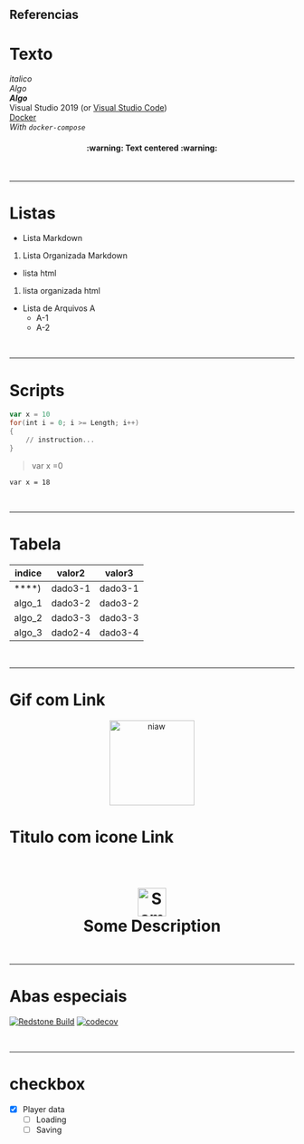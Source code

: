 ## Referencias

# Texto
_italico_  <br>
*Algo* <br>
**_Algo_** <br>
Visual Studio 2019 (or [Visual Studio Code](https://code.visualstudio.com/)) <br>
[Docker](https://www.docker.com/get-started) <br>
*With `docker-compose`*

<h4 align="center">:warning: Text centered :warning:</h4>

<br><hr>

# Listas
- Lista Markdown
1. Lista Organizada Markdown

<ul>
    <li>lista html</li>
</ul>
<ol>
    <li>lista organizada html</li>
</ol>

* Lista de Arquivos A
    * A-1
    * A-2 

<br><hr>

# Scripts
```powershell
var x = 10
for(int i = 0; i >= Length; i++)
{
    // instruction...
}
```
> var x =0

`var x = 18`

<br><hr>

# Tabela
| indice    | valor2  | valor3  |
| --------- | ------- | ------- |
| \*\*\*\*) | dado3-1 | dado3-1 |
| algo_1    | dado3-2 | dado3-2 |
| algo_2    | dado3-3 | dado3-3 |
| algo_3    | dado2-4 | dado3-4 |

<br><hr>

# Gif com Link 
<p style="text-align:center;">
<img width="150" src="https://i0.wp.com/gizmodo.uol.com.br/wp-content/blogs.dir/8/files/2021/02/nyan-cat-1.gif?fit=706%2C610&ssl=1" alt="niaw" />

# Titulo com icone Link
<h1 align="center">
  <br>
  <a href="https://app.codecov.io/login/gh">
    <img src="https://avatars.githubusercontent.com/oa/119817?s=100&u=87428f0e56edc927fcf673c0bdaf0f175aba9aed&v=4" width=50px alt="Something" />
  </a>
  <br>
  Some Description
  <br>
</h1>

<br><hr>

# Abas especiais
[![Redstone Build](https://github.com/Eastrall/Redstone/actions/workflows/main.yml/badge.svg)](https://github.com/Eastrall/Redstone/actions/workflows/main.yml)
[![codecov](https://codecov.io/gh/Eastrall/Redstone/branch/main/graph/badge.svg?token=RTU5NXR3DP)](https://app.codecov.io/login/gh)

<br><hr>


# checkbox

- [x] Player data
  - [ ] Loading
  - [ ] Saving
